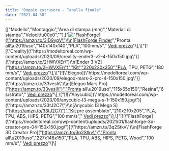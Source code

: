 ```yaml
---
title: "Doppio estrusore - Tabella finale"
date: "2021-04-30"
---
```


\[\["Modello","Montaggio","Area di stampa (mm)","Materiali di stampa","Velocit\\u00e0",""\],\["[![\"FlashForge](\"https://modeltoreal.com/wp-content/uploads/2020/09/flash-forge-finder-1-300x291.png\")](\"https://amzn.to/3iD9ygV\")\\n[FlashForge Finder](\"https://amzn.to/3iD9ygV\")","Pronta all\\u2019uso","140x140x140","PLA","100mm/s"," [Vedi prezzo](\"https://amzn.to/3iD9ygV\")"\],\["[![\"Creality](\"https://modeltoreal.com/wp-content/uploads/2020/09/creality-ender3-v2-4-150x150.jpg\")](\"https://amzn.to/2HWVXEr\")\\n[Ender 3 V2](\"https://amzn.to/2HWVXEr\")","Kit","220x220x250","PLA, TPU, PETG","180 mm/s"," [Vedi prezzo](\"https://amzn.to/2HWVXEr\")"\],\["[![\"Elegoo](\"https://modeltoreal.com/wp-content/uploads/2020/09/elegoo-mars-2-pro-4-150x150.jpg\")](\"https://amzn.to/33vesIi\")\\n[Elegoo Mars Pro](\"https://amzn.to/33vesIi\")","Pronta all\\u2019uso","115x65x150","Resina","6 s/strato"," [Vedi prezzo](\"https://amzn.to/33vesIi\")"\],\["[![\"Anycubic](\"https://modeltoreal.com/wp-content/uploads/2020/09/anycubic-I3-mega-s-1-150x150.jpg\")](\"https://amzn.to/33tJ2C7\")\\n[Anycubic I3 Mega S](\"https://amzn.to/33tJ2C7\")","Kit pre assemblato","210x210x205","PLA, TPU, ABS, HIPS, PETG","100 mm/s"," [Vedi prezzo](\"https://amzn.to/33tJ2C7\")"\],\["[![\"FlashForge](\"https://modeltoreal.com/wp-content/uploads/2021/01/flashforge-3d-creator-pro-04-150x150.jpg\")](\"https://amzn.to/3q2Stkv\")\\n[FlashForge 3D Creator Pro](\"https://amzn.to/3q2Stkv\")","Pronta all\\u2019uso","227x148x150","PLA, TPU, ABS, HIPS, PETG, Wood","100 mm/s"," [Vedi prezzo](\"https://amzn.to/3q2Stkv\")"\]\]
